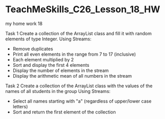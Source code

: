 # TeachMeSkills_C26_Lesson_18_HW
my home work 18

Task 1
Create a collection of the ArrayList class and fill it with random elements of type Integer.
Using Streams:
- Remove duplicates
- Print all even elements in the range from 7 to 17 (inclusive)
- Each element multiplied by 2
- Sort and display the first 4 elements
- Display the number of elements in the stream
- Display the arithmetic mean of all numbers in the stream

Task 2
Create a collection of the ArrayList class with the values ​​of the names of all students in the group
Using Streams:
- Select all names starting with "a" (regardless of upper/lower case letters)
- Sort and return the first element of the collection
